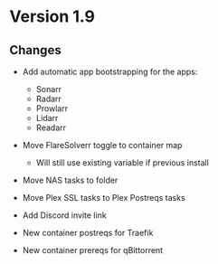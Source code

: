 # Version 1.9

## Changes

- Add automatic app bootstrapping for the apps:
  - Sonarr
  - Radarr
  - Prowlarr
  - Lidarr
  - Readarr
- Move FlareSolverr toggle to container map
  - Will still use existing variable if previous install

- Move NAS tasks to folder
- Move Plex SSL tasks to Plex Postreqs tasks
- Add Discord invite link
- New container postreqs for Traefik
- New container prereqs for qBittorrent
